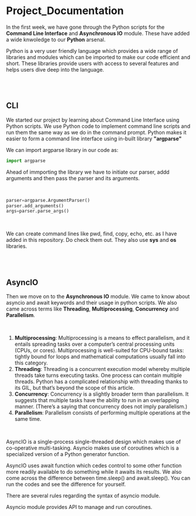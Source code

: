 # Project_Documentation

<p>In the first week, we have gone through the Python scripts for the <b>Command Line Interface</b> and <b>Asynchronous IO</b> module. These have added a wide knwoledge to our <b>Python</b> arsenal.
</p>
<p>
Python is a very user friendly language which provides a wide range of libraries and modules which can be imported to make our code efficient and short. These libraries provide users with access to several features and helps users dive deep into the language.
</p>
<br><br>

## CLI
We started our project by learning about Command Line Interface using Python scripts. We use Python code to implement command line scripts and run them the same way as we do in the command prompt. Python makes it easier to form a command line interface using in-built library <b>"argparse"</b>

We can import argparse library in our code as:

```python
import argparse
```

<p>
Ahead of immporting the library we have to initiate our parser, addd arguments and then pass the parser and its arguments.
</p>
<br>

```python
parser=argparse.ArgumentParser()
parser.add_arguments()
args=parser.parse_args()
```
<br>
<p>
We can create command lines like pwd, find, copy, echo, etc. as  I have added in this repository. Do check them out. They also use <b>sys</b> and <b>os</b> libraries.
</p>
<br><br>

## AsyncIO
Then we move on to the <b>Asynchronous IO</b> module. We came to know about asyncio and await keywords and their usage in python scripts. We also came across terms like <b>Threading</b>, <b>Multiprocessing</b>, <b>Concurrency</b> and <b>Parallelism</b>. 

<br>
<ol>
    <li><b>Multiprocessing</b>: Multiprocessing is a means to effect parallelism, and it entails spreading tasks over a computer’s central processing units (CPUs, or cores). Multiprocessing is well-suited for CPU-bound tasks: tightly bound for loops and mathematical computations usually fall into this category.</li>
    <li><b>Threading</b>: Threading is a concurrent execution model whereby multiple threads take turns executing tasks. One process can contain multiple threads. Python has a complicated relationship with threading thanks to its GIL, but that’s beyond the scope of this article.</li>
    <li><b>Concurrency</b>: Concurrency is a slightly broader term than parallelism. It suggests that multiple tasks have the ability to run in an overlapping manner. (There’s a saying that concurrency does not imply parallelism.)</li>
    <li><b>Parallelism</b>: Parallelism consists of performing multiple operations at the same time.</li>
</ol>
<br>
<p>
AsyncIO is a single-process single-threaded design which makes use of co-operative multi-tasking. Asyncio makes use of coroutines which is a specialized version of a Python generator function.
</p>
<p>
AsyncIO uses await function which cedes control to some other function more readily available to do something while it awaits its results. We also come across the difference between time.sleep() and await.sleep(). You can run the codes and see the difference for yourself.
</p>
<p>
There are several rules regarding the syntax of asyncio module.
</p>
<p>
Asyncio module provides API to manage and run coroutines.
</p>
